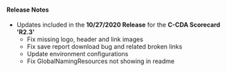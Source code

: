 #### Release Notes
* Updates included in the **10/27/2020 Release** for the **C-CDA Scorecard 'R2.3'**
  * Fix missing logo, header and link images
  * Fix save report download bug and related broken links
  * Update environment configurations
  * Fix GlobalNamingResources not showing in readme
